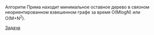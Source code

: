 Алгоритм Прима находит минимальное оставное дерево в связном неориентированном взвешенном графе за время O(MlogN) или O(M+N<sup>2</sup>).  

[Задача](https://www.spoj.com/problems/MST/)